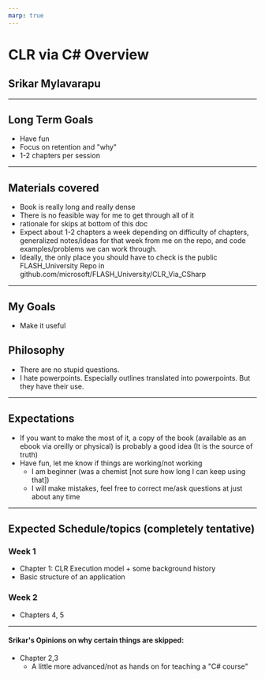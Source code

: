 ```yaml
---
marp: true
---
```


# CLR via C# Overview
## Srikar Mylavarapu
---
## Long Term Goals
- Have fun
- Focus on retention and "why"
- 1-2 chapters per session
---
## Materials covered
- Book is really long and really dense
- There is no feasible way for me to get through all of it
- rationale for skips at bottom of this doc
- Expect about 1-2 chapters a week depending on difficulty of chapters, generalized notes/ideas for that week from me on the repo, and code examples/problems we can work through.
- Ideally, the only place you should have to check is the public FLASH_University Repo in github.com/microsoft/FLASH_University/CLR_Via_CSharp
---
## My Goals
- Make it useful

## Philosophy
- There are no stupid questions.
- I hate powerpoints. Especially outlines translated into powerpoints. But they have their use.
---

## Expectations
- If you want to make the most of it, a copy of the book (available as an ebook via oreilly or physical) is probably a good idea (It is the source of truth)
- Have fun, let me know if things are working/not working
    - I am beginner (was a chemist [not sure how long I can keep using that])
    - I will make mistakes, feel free to correct me/ask questions at just about any time
---

## Expected Schedule/topics (completely tentative)
### Week 1
- Chapter 1: CLR Execution model + some background history
- Basic structure of an application

### Week 2
- Chapters 4, 5

---

#### Srikar's Opinions on why certain things are skipped:
- Chapter 2,3 
    - A little more advanced/not as hands on for teaching a "C# course"
